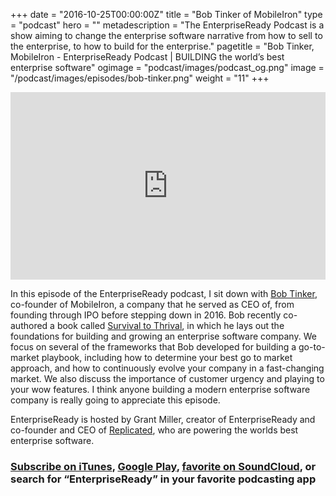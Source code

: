 +++
date = "2016-10-25T00:00:00Z"
title = "Bob Tinker of MobileIron"
type = "podcast"
hero = ""
metadescription = "The EnterpriseReady Podcast is a show aiming to change the enterprise software narrative from how to sell to the enterprise, to how to build for the enterprise."
pagetitle = "Bob Tinker, MobileIron - EnterpriseReady Podcast | BUILDING the world’s best enterprise software"
ogimage = "podcast/images/podcast_og.png"
image = "/podcast/images/episodes/bob-tinker.png"
weight = "11"
+++

<iframe width="100%" height="300" scrolling="no" frameborder="no" allow="autoplay" src="https://w.soundcloud.com/player/?url=https%3A//api.soundcloud.com/tracks/655283129&color=%23ee5042&auto_play=false&hide_related=false&show_comments=true&show_user=true&show_reposts=false&show_teaser=true&visual=true"></iframe>

In this episode of the EnterpriseReady podcast, I sit down with [Bob Tinker](https://twitter.com/BobTinker), co-founder of MobileIron, a company that he served as CEO of, from founding through IPO before stepping down in 2016. Bob recently co-authored a book called [Survival to Thrival](https://www.amazon.com/dp/1684014905/ref=cm_sw_r_cp_ep_dp_xdAJAbN1FE6VQ), in which he lays out the foundations for building and growing an enterprise software company. We focus on several of the frameworks that Bob developed for building a go-to-market playbook, including how to determine your best go to market approach, and how to continuously evolve your company in a fast-changing market. We also discuss the importance of customer urgency and playing to your wow features. I think anyone building a modern enterprise software company is really going to appreciate this episode.

EnterpriseReady is hosted by Grant Miller, creator of EnterpriseReady and co-founder and CEO of [Replicated](https://www.replicated.com), who are powering the worlds best enterprise software.

### [Subscribe on iTunes](https://podcasts.apple.com/us/podcast/ep-11-customer-urgency-with-bob-tinker-of-mobileiron/id1437951282?i=1000445253272), [Google Play](https://play.google.com/music/listen?u=0#/ps/Iq3uifjva44tdvm2orhu4apvjtu), [favorite on SoundCloud](https://soundcloud.com/heavybit/sets/enterpriseready), or search for “EnterpriseReady” in your favorite podcasting app
